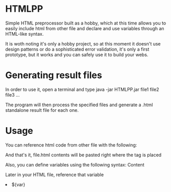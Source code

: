 HTMLPP
======

Simple HTML preprocessor built as a hobby, which at this time allows you to easily include html from other file and declare and use variables through an HTML-like syntax.

It is woth noting it's only a hobby project, so at this moment it doesn't use design patterns or do a sophisticated error validation, it's only a first prototype, but it works and you can safely use it to build your webs.


Generating result files
=======================

In order to use it, open a terminal and type
    java -jar HTMLPP.jar file1 file2 file3 ...

The program will then process the specified files and generate a .html standalone result file for each one.

Usage
=====

You can reference html code from other file with the following:
    <include src="file.html" />

And that's it, file.html contents will be pasted right where the tag is placed

Also, you can define variables using the following syntax:
    <variable name="var">
	Content
    </variable>

Later in your HTML file, reference that variable
    <li>${var}</li>


